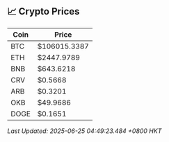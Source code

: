 ## 📈 Crypto Prices

| Coin | Price |
| ---- | ----- |
| BTC | $106015.3387 |
| ETH | $2447.9789 |
| BNB | $643.6218 |
| CRV | $0.5668 |
| ARB | $0.3201 |
| OKB | $49.9686 |
| DOGE | $0.1651 |

_Last Updated: 2025-06-25 04:49:23.484 +0800 HKT_